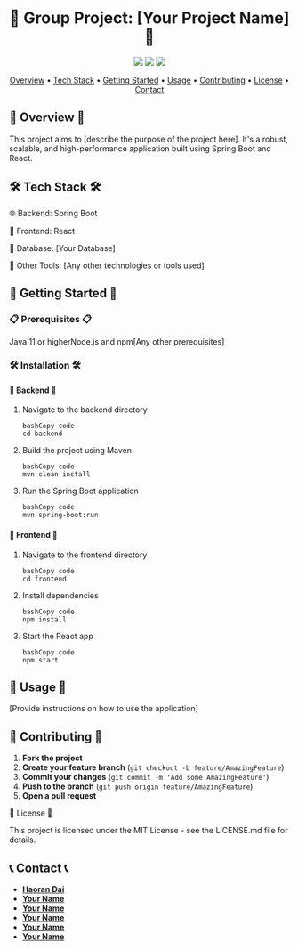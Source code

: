 <h1 align="center">🚀 Group Project: [Your Project Name] 🚀</h1> <p align="center">   <img src="https://img.shields.io/badge/Spring%20Boot-v2.5.5-brightgreen" />   <img src="https://img.shields.io/badge/React-v17.0.2-blue" />   <img src="https://img.shields.io/badge/license-MIT-green" /> </p> <p align="center">   <a href="#overview">Overview</a> •   <a href="#tech-stack">Tech Stack</a> •   <a href="#getting-started">Getting Started</a> •   <a href="#usage">Usage</a> •   <a href="#contributing">Contributing</a> •   <a href="#license">License</a> •   <a href="#contact">Contact</a> </p>

## 🌟 Overview 🌟

This project aims to [describe the purpose of the project here]. It's a robust, scalable, and high-performance application built using Spring Boot and React.

## 🛠️ Tech Stack 🛠️

🌐 Backend: Spring Boot

🎨 Frontend: React

💽 Database: [Your Database]

🔧 Other Tools: [Any other technologies or tools used]

## 🚀 Getting Started 🚀

### 📋 Prerequisites 📋

Java 11 or higherNode.js and npm[Any other prerequisites]

### 🛠 Installation 🛠

#### 🔧 Backend 🔧

1. Navigate to the backend directory

   ```
   bashCopy code
   cd backend
   ```

2. Build the project using Maven

   ```
   bashCopy code
   mvn clean install
   ```

3. Run the Spring Boot application

   ```
   bashCopy code
   mvn spring-boot:run
   ```

#### 🎨 Frontend 🎨

1. Navigate to the frontend directory

   ```
   bashCopy code
   cd frontend
   ```

2. Install dependencies

   ```
   bashCopy code
   npm install
   ```

3. Start the React app

   ```
   bashCopy code
   npm start
   ```

## 🎯 Usage 🎯

[Provide instructions on how to use the application]

## 👥 Contributing 👥

1. **Fork the project**
2. **Create your feature branch** (`git checkout -b feature/AmazingFeature`)
3. **Commit your changes** (`git commit -m 'Add some AmazingFeature'`)
4. **Push to the branch** (`git push origin feature/AmazingFeature`)
5. **Open a pull request**

📝 License 📝

This project is licensed under the MIT License - see the LICENSE.md file for details.

## 📞 Contact 📞

- **[Haoran Dai](mailto:kevdaup@bu.edu)**
- **[Your Name](mailto:your.email@example.com)**
- **[Your Name](mailto:your.email@example.com)**
- **[Your Name](mailto:your.email@example.com)**
- **[Your Name](mailto:your.email@example.com)**
- **[Your Name](mailto:your.email@example.com)**
